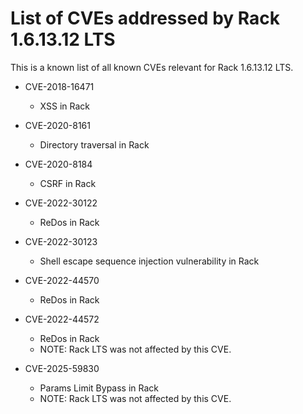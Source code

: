 # List of CVEs addressed by Rack 1.6.13.12 LTS

This is a known list of all known CVEs relevant for Rack 1.6.13.12 LTS.

- CVE-2018-16471
  - XSS in Rack

- CVE-2020-8161
  - Directory traversal in Rack

- CVE-2020-8184
  - CSRF in Rack

- CVE-2022-30122
  - ReDos in Rack

- CVE-2022-30123
  - Shell escape sequence injection vulnerability in Rack

- CVE-2022-44570
  - ReDos in Rack

- CVE-2022-44572
  - ReDos in Rack
  - NOTE: Rack LTS was not affected by this CVE.

- CVE-2025-59830
  - Params Limit Bypass in Rack
  - NOTE: Rack LTS was not affected by this CVE.
